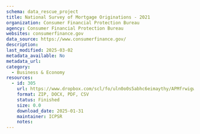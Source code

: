```yaml
---
schema: data_rescue_project 
title: National Survey of Mortgage Originations - 2021
organization: Consumer Financial Protection Bureau
agency: Consumer Financial Protection Bureau
websites: consumerfinance.gov
data_source: https://www.consumerfinance.gov/
description: 
last_modified: 2025-03-02
metadata_available: No
metadata_url: 
category:
  - Business & Economy 
resources:
  - id: 305
    url: https://www.dropbox.com/scl/fo/uln0o0s5abhc6eimaythy/APMfrwigwB6Om5RlmWvUIBc?rlkey=mj3khovna9gupwnxy6wpgtdr2&dl=0
    format: ZIP, DOCX, PDF, CSV
    status: Finished
    size: 0.0
    download_date: 2025-01-31
    maintainer: ICPSR
    notes: 
---
```

